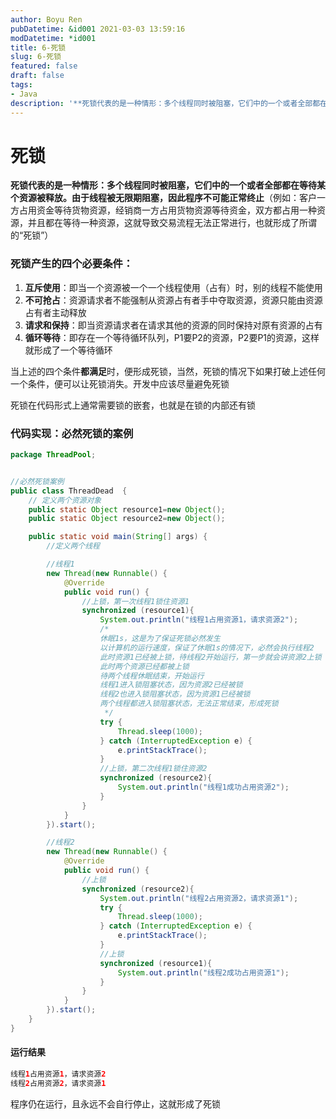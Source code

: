 ```yaml
---
author: Boyu Ren
pubDatetime: &id001 2021-03-03 13:59:16
modDatetime: *id001
title: 6-死锁
slug: 6-死锁
featured: false
draft: false
tags:
- Java
description: '**死锁代表的是一种情形：多个线程同时被阻塞，它们中的一个或者全部都在等待某个资源被释放。由于线程被无限期阻塞，因此程序不可能正常终止**（例如：客户一方占用资金等待货物资源，经销商一方占用货物资源等待资金，双方都占用一种资源，并且都在等待一种资源，这就导致交易流程无法正常进行，也就形成了所谓的“死锁”）'
---
```


# 死锁
**死锁代表的是一种情形：多个线程同时被阻塞，它们中的一个或者全部都在等待某个资源被释放。由于线程被无限期阻塞，因此程序不可能正常终止**（例如：客户一方占用资金等待货物资源，经销商一方占用货物资源等待资金，双方都占用一种资源，并且都在等待一种资源，这就导致交易流程无法正常进行，也就形成了所谓的“死锁”）

### 死锁产生的四个必要条件：
1. **互斥使用**：即当一个资源被一个一个线程使用（占有）时，别的线程不能使用
2. **不可抢占**：资源请求者不能强制从资源占有者手中夺取资源，资源只能由资源占有者主动释放
3. **请求和保持**：即当资源请求者在请求其他的资源的同时保持对原有资源的占有
4. **循环等待**：即存在一个等待循环队列，P1要P2的资源，P2要P1的资源，这样就形成了一个等待循环




当上述的四个条件**都满足**时，便形成死锁，当然，死锁的情况下如果打破上述任何一个条件，便可以让死锁消失。开发中应该尽量避免死锁

死锁在代码形式上通常需要锁的嵌套，也就是在锁的内部还有锁

### 代码实现：必然死锁的案例


```java
package ThreadPool;


//必然死锁案例
public class ThreadDead  {
    // 定义两个资源对象
    public static Object resource1=new Object();
    public static Object resource2=new Object();

    public static void main(String[] args) {
        //定义两个线程

        //线程1
        new Thread(new Runnable() {
            @Override
            public void run() {
                //上锁，第一次线程1锁住资源1
                synchronized (resource1){
                    System.out.println("线程1占用资源1，请求资源2");
                    /*
                    休眠1s，这是为了保证死锁必然发生
                    以计算机的运行速度，保证了休眠1s的情况下，必然会执行线程2
                    此时资源1已经被上锁，待线程2开始运行，第一步就会讲资源2上锁
                    此时两个资源已经都被上锁
                    待两个线程休眠结束，开始运行
                    线程1进入锁阻塞状态，因为资源2已经被锁
                    线程2也进入锁阻塞状态，因为资源1已经被锁
                    两个线程都进入锁阻塞状态，无法正常结束，形成死锁
                     */
                    try {
                        Thread.sleep(1000);
                    } catch (InterruptedException e) {
                        e.printStackTrace();
                    }
                    //上锁，第二次线程1锁住资源2
                    synchronized (resource2){
                        System.out.println("线程1成功占用资源2");
                    }
                }
            }
        }).start();

        //线程2
        new Thread(new Runnable() {
            @Override
            public void run() {
                //上锁
                synchronized (resource2){
                    System.out.println("线程2占用资源2，请求资源1");
                    try {
                        Thread.sleep(1000);
                    } catch (InterruptedException e) {
                        e.printStackTrace();
                    }
                    //上锁
                    synchronized (resource1){
                        System.out.println("线程2成功占用资源1");
                    }
                }
            }
        }).start();
    }
}
```



#### 运行结果
```java
线程1占用资源1，请求资源2
线程2占用资源2，请求资源1
```

程序仍在运行，且永远不会自行停止，这就形成了死锁

